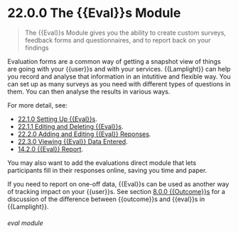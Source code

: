 # 22.0.0 The {{Eval}}s Module 

> The {{Eval}}s Module gives you the ability to create custom surveys, feedback forms and questionnaires, and to report back on your findings 

Evaluation forms are a common way of getting a snapshot view of things are going with your {{user}}s and with your services. {{Lamplight}} can help you record and analyse that information in an intutitive and flexible way. You can set up as many surveys as you need with different types of questions in them. You can then analyse the results in various ways. 

For more detail, see:
- [22.1.0 Setting Up {{Eval}}s](/help/index/p/22.1.0).
- [22.1.1 Editing and Deleting {{Eval}}s](/help/index/p/22.1.1).
- [22.2.0 Adding and Editing {{Eval}} Reponses](/help/index/p/22.2.0).
- [22.3.0 Viewing {{Eval}} Data Entered](/help/index/p/22.3.0).
- [14.2.0 {{Eval}} Report](/help/index/p/14.2.0).

You may also want to add the evaluations direct module that lets participants fill in their responses online, saving you time and paper.

If you need to report on one-off data, {{Eval}}s can be used as another way of tracking impact on your {{user}}s. See section [8.0.0  {{Outcome}}s](/help/index/p/8.0.0) for a discussion of the difference between {{outcome}}s and {{eval}}s in {{Lamplight}}. 


###### eval module

